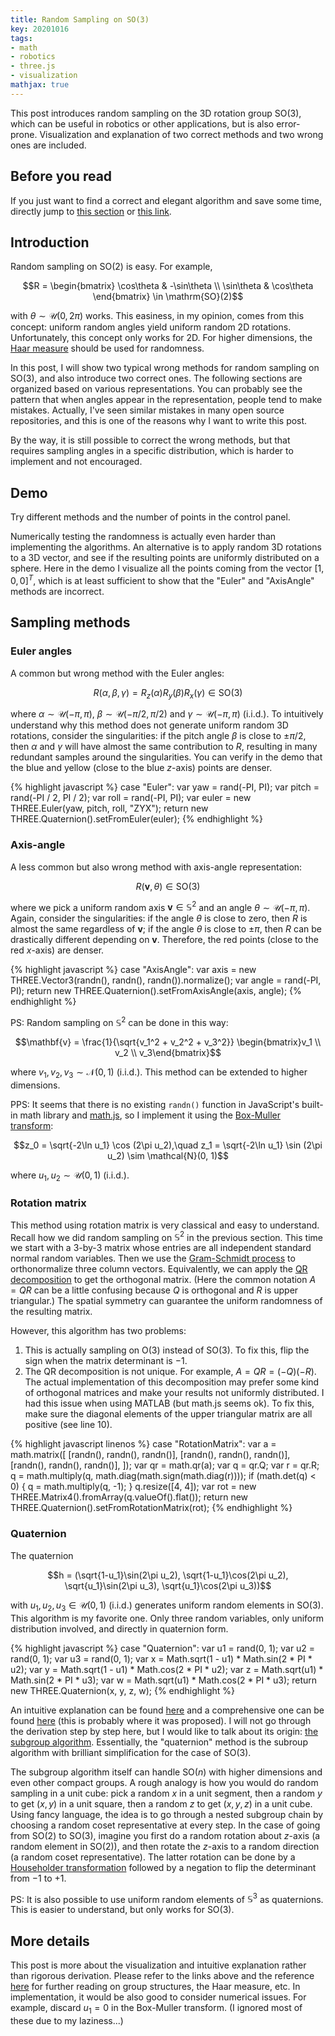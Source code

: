 ```yaml
---
title: Random Sampling on SO(3)
key: 20201016
tags:
- math
- robotics
- three.js
- visualization
mathjax: true
---
```


This post introduces random sampling on the 3D rotation group SO(3), which can be useful in robotics or other applications, but is also error-prone. Visualization and explanation of two correct methods and two wrong ones are included.



<!--more-->



## Before you read

If you just want to find a correct and elegant algorithm and save some time, directly jump to [this section](#quaternion) or [this link](http://planning.cs.uiuc.edu/node198.html).



## Introduction

Random sampling on $\mathrm{SO}(2)$ is easy. For example,

$$R = \begin{bmatrix}
\cos\theta & -\sin\theta \\
\sin\theta & \cos\theta
\end{bmatrix} \in \mathrm{SO}(2)$$

with $\theta \sim \mathcal{U}(0, 2\pi)$ works. This easiness, in my opinion, comes from this concept: uniform random angles yield uniform random 2D rotations. Unfortunately, this concept only works for 2D. For higher dimensions, the [Haar measure](https://en.wikipedia.org/wiki/Haar_measure) should be used for randomness.

In this post, I will show two typical wrong methods for random sampling on $\mathrm{SO}(3)$, and also introduce two correct ones. The following sections are organized based on various representations. You can probably see the pattern that when angles appear in the representation, people tend to make mistakes. Actually, I've seen similar mistakes in many open source repositories, and this is one of the reasons why I want to write this post.

By the way, it is still possible to correct the wrong methods, but that requires sampling angles in a specific distribution, which is harder to implement and not encouraged.



## Demo

<!-- samples -->
<div id="samples" style="--aspect-ratio: 16/9">
  <div id="param" class="dat-gui"></div>
</div>

Try different methods and the number of points in the control panel.

Numerically testing the randomness is actually even harder than implementing the algorithms. An alternative is to apply random 3D rotations to a 3D vector, and see if the resulting points are uniformly distributed on a sphere. Here in the demo I visualize all the points coming from the vector $[1, 0, 0]^T$, which is at least sufficient to show that the "Euler" and "AxisAngle" methods are incorrect.



## Sampling methods

### Euler angles

A common but wrong method with the Euler angles:

$$R(\alpha, \beta, \gamma) = R_z(\alpha) R_y(\beta) R_x(\gamma) \in \mathrm{SO}(3)$$

where $\alpha \sim \mathcal{U}(-\pi, \pi)$, $\beta \sim \mathcal{U}(-\pi/2, \pi/2)$ and $\gamma \sim \mathcal{U}(-\pi, \pi)$ (i.i.d.). To intuitively understand why this method does not generate uniform random 3D rotations, consider the singularities: if the pitch angle $\beta$ is close to $\pm\pi/2$, then $\alpha$ and $\gamma$ will have almost the same contribution to $R$, resulting in many redundant samples around the singularities. You can verify in the demo that the blue and yellow (close to the blue $z$-axis) points are denser.

{% highlight javascript %}
case "Euler":
  var yaw = rand(-PI, PI);
  var pitch = rand(-PI / 2, PI / 2);
  var roll = rand(-PI, PI);
  var euler = new THREE.Euler(yaw, pitch, roll, "ZYX");
  return new THREE.Quaternion().setFromEuler(euler);
{% endhighlight %}



### Axis-angle

A less common but also wrong method with axis-angle representation:

$$R(\mathbf{v}, \theta) \in \mathrm{SO}(3)$$

where we pick a uniform random axis $\mathbf{v} \in \mathbb{S}^2$ and an angle $\theta \sim \mathcal{U}(-\pi, \pi)$. Again, consider the singularities: if the angle $\theta$ is close to zero, then $R$ is almost the same regardless of $\mathbf{v}$; if the angle $\theta$ is close to $\pm\pi$, then $R$ can be drastically different depending on $\mathbf{v}$. Therefore, the red points (close to the red $x$-axis) are denser.

{% highlight javascript %}
case "AxisAngle":
  var axis = new THREE.Vector3(randn(), randn(), randn()).normalize();
  var angle = rand(-PI, PI);
  return new THREE.Quaternion().setFromAxisAngle(axis, angle);
{% endhighlight %}

PS: Random sampling on $\mathbb{S}^2$ can be done in this way:

$$\mathbf{v} = \frac{1}{\sqrt{v_1^2 + v_2^2 + v_3^2}} \begin{bmatrix}v_1 \\ v_2 \\ v_3\end{bmatrix}$$

where $v_1, v_2, v_3 \sim \mathcal{N}(0, 1)$ (i.i.d.). This method can be extended to higher dimensions.

PPS: It seems that there is no existing `randn()` function in JavaScript's built-in math library and [math.js](https://mathjs.org/), so I implement it using the [Box-Muller transform](https://en.wikipedia.org/wiki/Box%E2%80%93Muller_transform):

$$z_0 = \sqrt{-2\ln u_1} \cos (2\pi u_2),\quad z_1 = \sqrt{-2\ln u_1} \sin (2\pi u_2) \sim \mathcal{N}(0, 1)$$

where $u_1, u_2 \sim \mathcal{U}(0, 1)$ (i.i.d.).



### Rotation matrix

This method using rotation matrix is very classical and easy to understand. Recall how we did random sampling on $\mathbb{S}^2$ in the previous section. This time we start with a 3-by-3 matrix whose entries are all independent standard normal random variables. Then we use the [Gram-Schmidt process](https://en.wikipedia.org/wiki/Gram%E2%80%93Schmidt_process) to orthonormalize three column vectors. Equivalently, we can apply the [QR decomposition](https://en.wikipedia.org/wiki/QR_decomposition) to get the orthogonal matrix. (Here the common notation $A = QR$ can be a little confusing because $Q$ is orthogonal and $R$ is upper triangular.) The spatial symmetry can guarantee the uniform randomness of the resulting matrix.

However, this algorithm has two problems:

1. This is actually sampling on $\mathrm{O}(3)$ instead of $\mathrm{SO}(3)$. To fix this, flip the sign when the matrix determinant is $-1$.
2. The QR decomposition is not unique. For example, $A = QR = (-Q)(-R)$. The actual implementation of this decomposition may prefer some kind of orthogonal matrices and make your results not uniformly distributed. I had this issue when using MATLAB (but math.js seems ok). To fix this, make sure the diagonal elements of the upper triangular matrix are all positive (see line 10).

{% highlight javascript linenos %}
case "RotationMatrix":
  var a = math.matrix([
    [randn(), randn(), randn()],
    [randn(), randn(), randn()],
    [randn(), randn(), randn()],
  ]);
  var qr = math.qr(a);
  var q = qr.Q;
  var r = qr.R;
  q = math.multiply(q, math.diag(math.sign(math.diag(r))));
  if (math.det(q) < 0) {
    q = math.multiply(q, -1);
  }
  q.resize([4, 4]);
  var rot = new THREE.Matrix4().fromArray(q.valueOf().flat());
  return new THREE.Quaternion().setFromRotationMatrix(rot);
{% endhighlight %}



### Quaternion

The quaternion

$$h = (\sqrt{1-u_1}\sin(2\pi u_2), \sqrt{1-u_1}\cos(2\pi u_2), \sqrt{u_1}\sin(2\pi u_3), \sqrt{u_1}\cos(2\pi u_3))$$

with $u_1, u_2, u_3 \in \mathcal{U}(0, 1)$ (i.i.d.) generates uniform random elements in $\mathrm{SO}(3)$. This algorithm is my favorite one. Only three random variables, only uniform distribution involved, and directly in quaternion form.

{% highlight javascript %}
case "Quaternion":
  var u1 = rand(0, 1);
  var u2 = rand(0, 1);
  var u3 = rand(0, 1);
  var x = Math.sqrt(1 - u1) * Math.sin(2 * PI * u2);
  var y = Math.sqrt(1 - u1) * Math.cos(2 * PI * u2);
  var z = Math.sqrt(u1) * Math.sin(2 * PI * u3);
  var w = Math.sqrt(u1) * Math.cos(2 * PI * u3);
  return new THREE.Quaternion(x, y, z, w);
{% endhighlight %}

An intuitive explanation can be found [here](http://planning.cs.uiuc.edu/node198.html) and a comprehensive one can be found [here](https://doc.lagout.org/Others/Game%20Development/Programming/Graphics%20Gems%203.pdf#page=156) (this is probably where it was proposed). I will not go through the derivation step by step here, but I would like to talk about its origin: [the subgroup algorithm](https://statweb.stanford.edu/~cgates/PERSI/papers/subgroup-rand-var.pdf). Essentially, the "quaternion" method is the subroup algorithm with brilliant simplification for the case of $\mathrm{SO}(3)$.

The subgroup algorithm itself can handle $\mathrm{SO}(n)$ with higher dimensions and even other compact groups. A rough analogy is how you would do random sampling in a unit cube: pick a random $x$ in a unit segment, then a random $y$ to get $(x, y)$ in a unit square, then a random $z$ to get $(x, y, z)$ in a unit cube. Using fancy language, the idea is to go through a nested subgroup chain by choosing a random coset representative at every step. In the case of going from $\mathrm{SO}(2)$ to $\mathrm{SO}(3)$, imagine you first do a random rotation about $z$-axis (a random element in $\mathrm{SO}(2)$), and then rotate the $z$-axis to a random direction (a random coset representative). The latter rotation can be done by a [Householder transformation](https://en.wikipedia.org/wiki/Householder_transformation) followed by a negation to flip the determinant from $-1$ to $+1$.

PS: It is also possible to use uniform random elements of $\mathbb{S}^3$ as quaternions. This is easier to understand, but only works for $\mathrm{SO}(3)$.



## More details

This post is more about the visualization and intuitive explanation rather than rigorous derivation. Please refer to the links above and the reference [here](https://en.wikipedia.org/wiki/Rotation_matrix#Uniform_random_rotation_matrices) for further reading on group structures, the Haar measure, etc. In implementation, it would be also good to consider numerical issues. For example, discard $u_1=0$ in the Box-Muller transform. (I ignored most of these due to my laziness...)



<!-- code -->
<script src="https://cdnjs.cloudflare.com/ajax/libs/three.js/r121/three.min.js"></script>
<script src="https://cdnjs.cloudflare.com/ajax/libs/dat-gui/0.7.7/dat.gui.min.js"></script>
<script src="https://cdnjs.cloudflare.com/ajax/libs/mathjs/7.5.1/math.min.js"></script>
<link rel="stylesheet" href="/assets/share/style.css">
<script src='/assets/20201016/random_sampling_on_so_3.js'></script>

